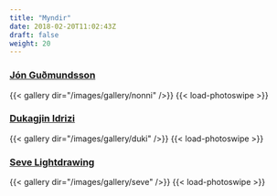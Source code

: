 ```yaml
---
title: "Myndir"
date: 2018-02-20T11:02:43Z
draft: false
weight: 20
---
```


<!-- {{< youtube id="9a_BO6aK16k" autoplay="true" >}} -->

<h3><a href="http://www.jongudmundsson.com/">Jón Guðmundsson</a></h3>
{{< gallery dir="/images/gallery/nonni" />}} {{< load-photoswipe >}}

<h3><a href="https://www.facebook.com/dukagjinfilm/">Dukagjin Idrizi</a></h3>
{{< gallery dir="/images/gallery/duki" />}} {{< load-photoswipe >}}

<h3><a href="https://www.facebook.com/sevelightdrawing/">Seve Lightdrawing</a></h3>
{{< gallery dir="/images/gallery/seve" />}} {{< load-photoswipe >}}
